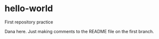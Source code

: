 # hello-world
First repository practice

Dana here.  Just making comments to the README file on the first branch.
